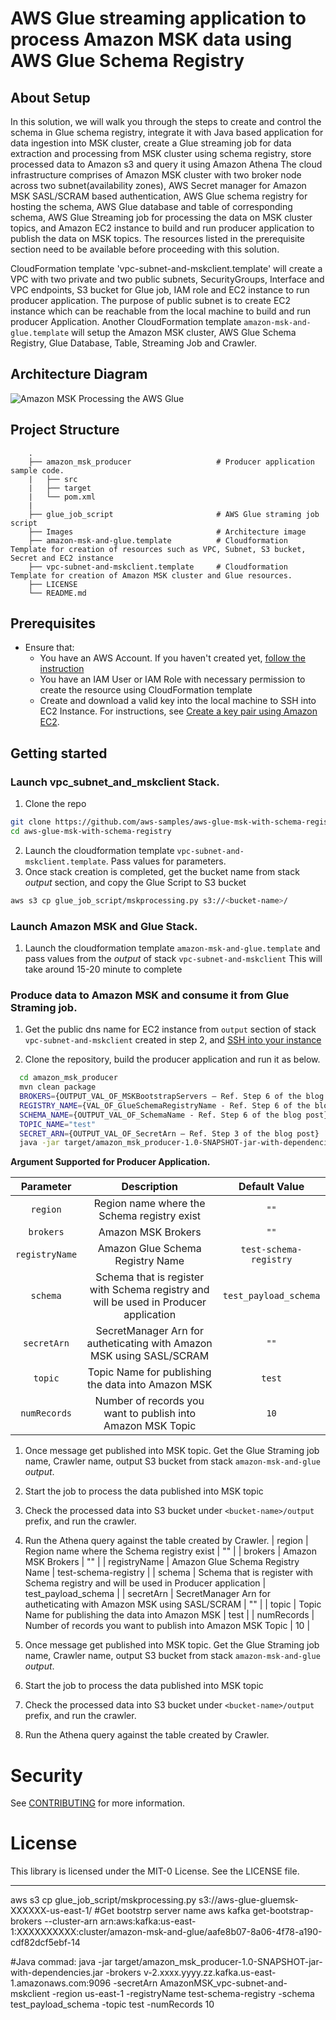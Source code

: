 # AWS Glue streaming application to process Amazon MSK data using AWS Glue Schema Registry

## About Setup
In this solution, we will walk you through the steps to create and control the schema in Glue schema registry, integrate it with Java based application for data ingestion into MSK cluster, create a Glue streaming job for data extraction and processing from MSK cluster using schema registry, store processed data to Amazon s3 and query it using Amazon Athena 
The cloud infrastructure comprises of Amazon MSK cluster with two broker node across two subnet(availability zones), AWS Secret manager for Amazon MSK SASL/SCRAM based authentication, AWS Glue schema registry for hosting the schema, AWS Glue database and table of corresponding schema, AWS Glue Streaming job for processing the data on MSK cluster topics, and Amazon EC2 instance to build and run producer application to publish the data on MSK topics. The resources listed in the prerequisite section need to be available before proceeding with this solution.

CloudFormation template 'vpc-subnet-and-mskclient.template' will create a VPC with two private and two public subnets, SecurityGroups, Interface and VPC endpoints, S3 bucket for Glue job, IAM role and EC2 instance to run producer application. The purpose of public subnet is to create EC2 instance which can be reachable from the local machine to build and run producer Application. Another CloudFormation template `amazon-msk-and-glue.template` will setup the Amazon MSK cluster, AWS Glue Schema Registry, Glue Database, Table, Streaming Job and Crawler.

## Architecture Diagram
![Amazon MSK Processing the AWS Glue](/Images/Archtype.png) 
## Project Structure 
```
    .
    ├── amazon_msk_producer                   # Producer application sample code.
    |   ├── src
    |   ├── target    
    |   └── pom.xml
    |
    ├── glue_job_script                       # AWS Glue straming job script 
    ├── Images                                # Architecture image
    ├── amazon-msk-and-glue.template          # Cloudformation Template for creation of resources such as VPC, Subnet, S3 bucket, Secret and EC2 instance 
    ├── vpc-subnet-and-mskclient.template     # Cloudformation Template for creation of Amazon MSK cluster and Glue resources.
    ├── LICENSE
    └── README.md
```

## Prerequisites
- Ensure that:
    - You have an AWS Account. If you haven't created yet, [follow the instruction](https://aws.amazon.com/premiumsupport/knowledge-center/create-and-activate-aws-account/)
    - You have an IAM User or IAM Role with necessary permission to create the resource using CloudFormation template
    - Create and download a valid key into the local machine to SSH into EC2 Instance. For instructions, see [Create a key pair using Amazon EC2](https://docs.aws.amazon.com/AWSEC2/latest/UserGuide/ec2-key-pairs.html#having-ec2-create-your-key-pair). 

## Getting started
### Launch vpc_subnet_and_mskclient Stack. 
1. Clone the repo
  ```bash
  git clone https://github.com/aws-samples/aws-glue-msk-with-schema-registry.git
  cd aws-glue-msk-with-schema-registry
  ```
2. Launch the cloudformation template `vpc-subnet-and-mskclient.template`. Pass values for parameters. 
3. Once stack creation is completed, get the bucket name from stack *output* section, and copy the Glue Script to S3 bucket  
  ```bash
  aws s3 cp glue_job_script/mskprocessing.py s3://<bucket-name>/
  ``` 
### Launch Amazon MSK and Glue Stack. 
1. Launch the cloudformation template `amazon-msk-and-glue.template` and pass values from the *output* of stack `vpc-subnet-and-mskclient` This will take around 15-20 minute to complete 

### Produce data to Amazon MSK and consume it from Glue Straming job. 
1. Get the public dns name for EC2 instance from  `output` section of stack `vpc-subnet-and-mskclient` created in step 2, and [SSH into your instance](https://docs.aws.amazon.com/AWSEC2/latest/UserGuide/AccessingInstancesLinux.html)

2. Clone the repository, build the producer application and run it as below.

```bash
  cd amazon_msk_producer
  mvn clean package
  BROKERS={OUTPUT_VAL_OF_MSKBootstrapServers – Ref. Step 6 of the blog post}
  REGISTRY_NAME={VAL_OF_GlueSchemaRegistryName - Ref. Step 6 of the blog post}
  SCHEMA_NAME={OUTPUT_VAL_OF_SchemaName - Ref. Step 6 of the blog post}
  TOPIC_NAME="test"
  SECRET_ARN={OUTPUT_VAL_OF_SecretArn – Ref. Step 3 of the blog post}
  java -jar target/amazon_msk_producer-1.0-SNAPSHOT-jar-with-dependencies.jar -brokers $BROKERS -secretArn $SECRET_ARN -region us-east-1 -registryName $REGISTRY_NAME -schema $SCHEMA_NAME -topic $TOPIC_NAME -numRecords 10
```

**Argument Supported for Producer Application.**

  | Parameter | Description | Default Value |
  | :----------: | :-------------: | :---------------: |
  | `region` | Region name where the Schema registry exist | `""` |
  | `brokers` | Amazon MSK Brokers | `""` |
  | `registryName` | Amazon Glue Schema Registry Name | `test-schema-registry` |
  | `schema` | Schema that is register with Schema registry and will be used in Producer application  | `test_payload_schema` |
  | `secretArn` | SecretManager Arn for autheticating with Amazon MSK using SASL/SCRAM  | `""` |
  | `topic` | Topic Name for publishing the data into Amazon MSK | `test` |
  | `numRecords` | Number of records you want to publish into Amazon MSK Topic | `10` |

1. Once message get published into MSK topic. Get the Glue Straming job name, Crawler name, output S3 bucket from stack `amazon-msk-and-glue` *output*.
2. Start the job to process the data published into MSK topic
3. Check the processed data into S3 bucket under `<bucket-name>/output` prefix, and run the crawler.
4. Run the Athena query against the table created by Crawler.
  | region | Region name where the Schema registry exist | "" |
  | brokers | Amazon MSK Brokers | "" |
  | registryName | Amazon Glue Schema Registry Name | test-schema-registry |
  | schema | Schema that is register with Schema registry and will be used in Producer application  | test_payload_schema |
  | secretArn | SecretManager Arn for autheticating with Amazon MSK using SASL/SCRAM  | "" |
  | topic | Topic Name for publishing the data into Amazon MSK | test |
  | numRecords | Number of records you want to publish into Amazon MSK Topic | 10 |

3. Once message get published into MSK topic. Get the Glue Straming job name, Crawler name, output S3 bucket from stack `amazon-msk-and-glue` *output*.
4. Start the job to process the data published into MSK topic
 
5. Check the processed data into S3 bucket under `<bucket-name>/output` prefix, and run the crawler.
6. Run the Athena query against the table created by Crawler.

# Security
See [CONTRIBUTING](CONTRIBUTING.md#security-issue-notifications) for more information.
# License
This library is licensed under the MIT-0 License. See the LICENSE file.

-----------------------------
aws s3 cp glue_job_script/mskprocessing.py s3://aws-glue-gluemsk-XXXXXX-us-east-1/
#Get bootstrp server name
aws kafka get-bootstrap-brokers --cluster-arn arn:aws:kafka:us-east-1:XXXXXXXXXX:cluster/amazon-msk-and-glue/aafe8b07-8a06-4f78-a190-cdf82dcf5ebf-14

#Java commad:
java -jar target/amazon_msk_producer-1.0-SNAPSHOT-jar-with-dependencies.jar -brokers  v-2.xxxx.yyyy.zz.kafka.us-east-1.amazonaws.com:9096   -secretArn AmazonMSK_vpc-subnet-and-mskclient	 -region us-east-1 -registryName test-schema-registry -schema test_payload_schema -topic test -numRecords 10



